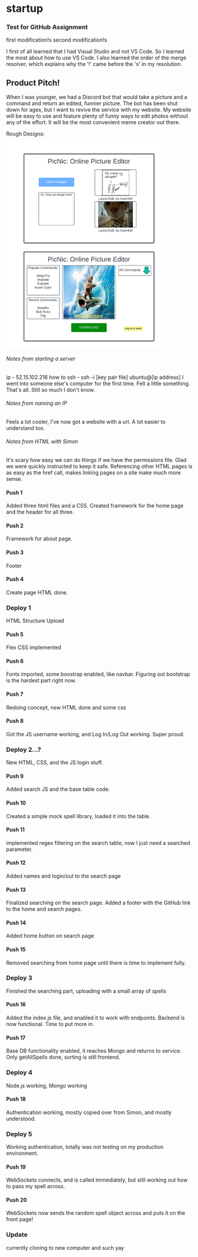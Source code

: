# startup

### Test for GitHub Assignment
first modification!s
second modification!s

I first of all learned that I had Visual Studio and not VS Code. So I learned the most about how to use VS Code. I also learned the order of the merge resolver, which explains why the '!' came before the 's' in my resolution.


## Product Pitch!

When I was younger, we had a Discord bot that would take a picture and a command and return an edited, funnier picture. The bot has been shut down for ages, but I want to revive the service with my website. My website will be easy to use and feature plenty of funny ways to edit photos without any of the effort. It will be the most convenient meme creator out there.

Rough Designs:

<img src="resources/StartUp.png" height=552 width=416 alt="[the alt text will never divulge its secrets]"/>

###### Notes from starting a server
ip - 52.15.102.216
how to ssh - ssh -i [key pair file] ubuntu@[ip address]
I went into someone else's computer for the first time. Felt a little something. That's all. Still so much I don't know.

###### Notes from naming an IP
Feels a lot cooler, I've now got a website with a url. A lot easier to understand too.

###### Notes from HTML with Simon
It's scary how easy we can do things if we have the permissions file. Glad we were quickly instructed to keep it safe.
Referencing other HTML pages is as easy as the href call, makes linking pages on a site make much more sense.

#### Push 1
Added three html files and a CSS. Created framework for the home page and the header for all three.

#### Push 2
Framework for about page.

#### Push 3
Footer

#### Push 4
Create page HTML done.

### Deploy 1
HTML Structure Upload

#### Push 5
Flex CSS implemented

#### Push 6
Fonts imported, some boostrap enabled, like navbar. Figuring out bootstrap is the hardest part right now.

#### Push 7
Redoing concept, new HTML done and some css

#### Push 8
Got the JS username working, and Log In/Log Out working. Super proud.

### Deploy 2...?
New HTML, CSS, and the JS login stuff.

#### Push 9
Added search JS and the base table code.

#### Push 10
Created a simple mock spell library, loaded it into the table.

#### Push 11
implemented regex filtering on the search table, now I just need a searched parameter.

#### Push 12
Added names and login/out to the search page

#### Push 13
Finalized searching on the search page. Added a footer with the GitHub link to the home and search pages.

#### Push 14
Added home button on search page

#### Push 15
Removed searching from home page until there is time to implement fully.

### Deploy 3
Finished the searching part, uploading with a small array of spells

#### Push 16
Added the index.js file, and enabled it to work with endpoints. Backend is now functional. Time to put more in.

#### Push 17
Base DB functionality enabled, it reaches Mongo and returns to service. Only getAllSpells done, sorting is still frontend.

### Deploy 4
Node.js working, Mongo working

#### Push 18
Authentication working, mostly copied over from Simon, and mostly understood.

### Deploy 5
Working authentication, totally was not testing on my production environment.

#### Push 19
WebSockets connects, and is called immediately, but still working out how to pass my spell across.

#### Push 20
WebSockets now sends the random spell object across and puts it on the front page!

### Update
currently cloning to new computer and such yay
